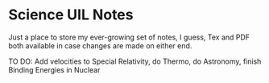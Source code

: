 # Science UIL Notes

Just a place to store my ever-growing set of notes, I guess, Tex and PDF both available in case changes are made on either end. 

TO DO: Add velocities to Special Relativity, do Thermo, do Astronomy, finish Binding Energies in Nuclear
